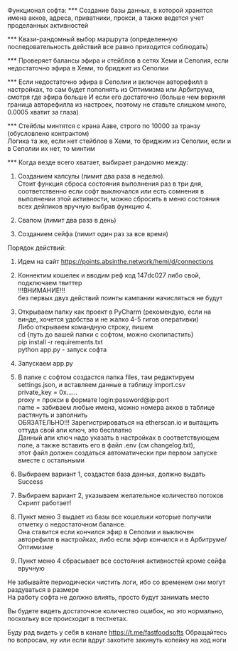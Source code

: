 Функционал софта:
*** Создание базы данных, в которой хранятся имена акков, адреса, приватники, прокси, а также ведется учет проделанных активностей  

*** Квази-рандомный выбор маршрута (определенную последовательность действий все равно приходится соблюдать)  

*** Проверяет балансы эфира и стейблов в сетях Хеми и Сеполия, если недостаточно эфира в Хеми, то бриджит из Сеполии  

*** Если недостаточно эфира в Сеполии и включен авторефилл в настройках, то сам будет пополнять из Оптимизма или Арбитрума,   
смотря где эфира больше И если его достаточно 
(больше чем верхняя граница авторефилла из настроек, поэтому не ставьте слишком много, 0.0005 хватит за глаза)  

*** Стейблы минтятся с крана Ааве, строго по 10000 за транзу (обусловлено контрактом)  
Логика та же, если нет стейблов в Хеми, то бриджим из Сеполии, если и в Сеполии их нет, то минтим  

*** Когда везде всего хватает, выбирает рандомно между:  
1) Созданием капсулы (лимит два раза в неделю).   
Стоит функция сброса состояния выполнения раз в три дня, соответственно если софт выключался или есть сомнения в выполнении этой активности, можно сбросить в меню состояния всех дейликов вручную выбрав функцию 4.

2) Свапом (лимит два раза в день)

3) Созданием сейфа (лимит один раз за все время)


Порядок действий:
1) Идем на сайт https://points.absinthe.network/hemi/d/connections  
2) Коннектим кошелек и вводим реф код 147dc027 либо свой, подключаем твиттер  
!!!ВНИМАНИЕ!!!   
без первых двух действий поинты кампании начисляться не будут  

3) Открываем папку как проект в PyCharm (рекомендую, если на винде, хочется удобства и не жалко 4-5 гигов оперативки)  
Либо открываем командную строку, пишем  
cd {путь до вашей папки с софтом, можно скопипастить}  
pip install -r requirements.txt  
python app.py - запуск софта  
3) Запускаем app.py
4) В папке с софтом создастся папка files, там редактируем settings.json, и вставляем данные в таблицу import.csv  
private_key = 0x......  
proxy = прокси в формате login:password@ip:port  
name = забиваем любые имена, можно номера акков в таблице растянуть и заполнить  
ОБЯЗАТЕЛЬНО!!! Зарегистрироваться на etherscan.io и вытащить оттуда свой апи ключ, это бесплатно  
Данный апи ключ надо указать в настройках в соответствующем поле, а также вставить его в файл .env (см changelog.txt),   
этот файл должен создаться автоматически при первом запуске вместе с остальными  

5) Выбираем вариант 1, создастся база данных, должно выдать Success  
6) Выбираем вариант 2, указываем желательное количество потоков    
Скрипт работает!  

7) Пункт меню 3 выдает из базы все кошельки которые получили отметку о недостаточном балансе.  
Она ставится если кончился эфир в Сеполии и выключен авторефилл в настройках, либо если эфир кончился и в Арбитруме/Оптимизме  
8) Пункт меню 4 сбрасывает все состояния активностей кроме сейфа вручную  

Не забывайте периодически чистить логи, ибо со временем они могут раздуваться в размере  
На работу софта не должно влиять, просто будут занимать место  

Вы будете видеть достаточное количество ошибок, но это нормально, поскольку все происходит в тестнетах.

Буду рад видеть у себя в канале https://t.me/fastfoodsofts
Обращайтесь по вопросам, ну или если вдруг захотите закинуть копейку на ход ноги

 
